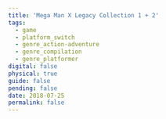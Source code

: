 ```yaml
---
title: 'Mega Man X Legacy Collection 1 + 2'
tags:
  - game
  - platform_switch
  - genre_action-adventure
  - genre_compilation
  - genre_platformer
digital: false
physical: true
guide: false
pending: false
date: 2018-07-25
permalink: false
---
```

